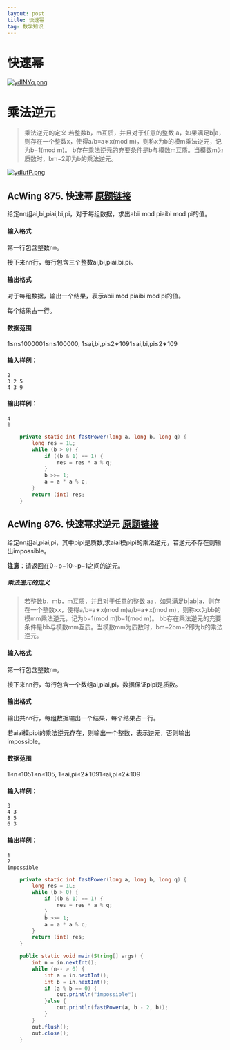 ```yaml
---
layout: post
title: 快速幂
tag: 数学知识
---
```


# 快速幂

[![ydINYq.png](https://s3.ax1x.com/2021/02/09/ydINYq.png)](https://imgchr.com/i/ydINYq)

# 乘法逆元

> 乘法逆元的定义
> 若整数b，m互质，并且对于任意的整数 a，如果满足b|a，则存在一个整数x，使得a/b≡a∗x(mod m)，则称x为b的模m乘法逆元，记为b−1(mod m)。
> b存在乘法逆元的充要条件是b与模数m互质。当模数m为质数时，bm−2即为b的乘法逆元。

[![ydIufP.png](https://s3.ax1x.com/2021/02/09/ydIufP.png)](https://imgchr.com/i/ydIufP)

## AcWing 875. 快速幂   [原题链接](https://www.acwing.com/problem/content/877/)

给定nn组ai,bi,piai,bi,pi，对于每组数据，求出abii mod piaibi mod pi的值。

#### 输入格式

第一行包含整数nn。

接下来nn行，每行包含三个整数ai,bi,piai,bi,pi。

#### 输出格式

对于每组数据，输出一个结果，表示abii mod piaibi mod pi的值。

每个结果占一行。

#### 数据范围

1≤n≤1000001≤n≤100000,
1≤ai,bi,pi≤2∗1091≤ai,bi,pi≤2∗109

#### 输入样例：

```
2
3 2 5
4 3 9
```

#### 输出样例：

```
4
1
```

```java
    private static int fastPower(long a, long b, long q) {
        long res = 1L;
        while (b > 0) {
            if ((b & 1) == 1) {
                res = res * a % q;
            }
            b >>= 1;
            a = a * a % q;
        }
        return (int) res;
    }

```

## AcWing 876. 快速幂求逆元   [原题链接](https://www.acwing.com/problem/content/878/)

给定nn组ai,piai,pi，其中pipi是质数,求aiai模pipi的乘法逆元，若逆元不存在则输出impossible。

**注意**：请返回在0∼p−10∼p−1之间的逆元。

##### 乘法逆元的定义

> 若整数b，mb，m互质，并且对于任意的整数 aa，如果满足b|ab|a，则存在一个整数xx，使得a/b≡a∗x(mod m)a/b≡a∗x(mod m)，则称xx为bb的模mm乘法逆元，记为b−1(mod m)b−1(mod m)。
> bb存在乘法逆元的充要条件是bb与模数mm互质。当模数mm为质数时，bm−2bm−2即为b的乘法逆元。

#### 输入格式

第一行包含整数nn。

接下来nn行，每行包含一个数组ai,piai,pi，数据保证pipi是质数。

#### 输出格式

输出共nn行，每组数据输出一个结果，每个结果占一行。

若aiai模pipi的乘法逆元存在，则输出一个整数，表示逆元，否则输出impossible。

#### 数据范围

1≤n≤1051≤n≤105,
1≤ai,pi≤2∗1091≤ai,pi≤2∗109

#### 输入样例：

```
3
4 3
8 5
6 3
```

#### 输出样例：

```
1
2
impossible
```

```java
    private static int fastPower(long a, long b, long q) {
        long res = 1L;
        while (b > 0) {
            if ((b & 1) == 1) {
                res = res * a % q;
            }
            b >>= 1;
            a = a * a % q;
        }
        return (int) res;
    }

    public static void main(String[] args) {
        int n = in.nextInt();
        while (n-- > 0) {
            int a = in.nextInt();
            int b = in.nextInt();
            if (a % b == 0) {
                out.println("impossible");
            }else {
                out.println(fastPower(a, b - 2, b));
            }
        }
        out.flush();
        out.close();
    }

```

